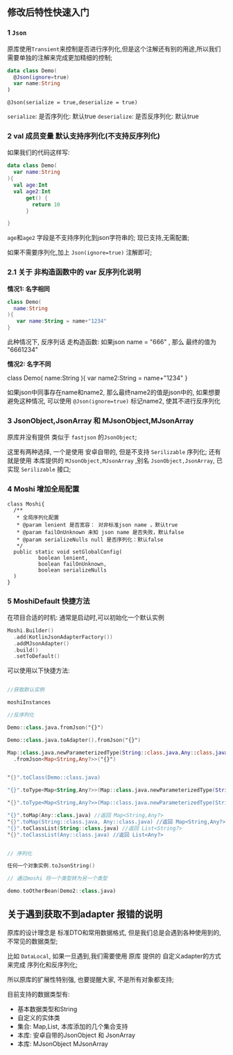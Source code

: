 ## 修改后特性快速入门

### 1 `Json`

原库使用`Transient`来控制是否进行序列化,但是这个注解还有别的用途,所以我们需要单独的注解来完成更加精细的控制;

```kotlin
data class Demo(
  @Json(ignore=true)
  var name:String
)
```

`@Json(serialize = true,deserialize = true)`

`serialize`: 是否序列化: 默认true
`deserialize`: 是否反序列化: 默认true

### 2 val 成员变量 默认支持序列化(不支持反序列化)

如果我们的代码这样写:
```kotlin
data class Demo(
  var name:String
){
  val age:Int
  val age2:Int
      get() {
        return 10
      }

}
```

`age`和`age2` 字段是不支持序列化到json字符串的; 现已支持,无需配置;

如果不需要序列化,加上 `Json(ignore=true)` 注解即可;

### 2.1 关于 非构造函数中的 var 反序列化说明

**情况1: 名字相同**

```kotlin
class Demo(
  name:String
){
   var name:String = name+"1234"
}
```

此种情况下, 反序列话 走构造函数: 如果json name = "666" , 那么 最终的值为 "6661234"

**情况2: 名字不同**

class Demo(
  name:String
){
   var name2:String = name+"1234"
}

如果json中同事存在name和name2, 那么最终name2的值是json中的, 如果想要避免这种情况, 可以使用 `@Json(ignore=true)` 标记name2, 使其不进行反序列化


### 3 JsonObject,JsonArray 和 MJsonObject,MJsonArray

原库并没有提供 类似于 `fastjson` 的`JsonObject`;

这里有两种选择, 一个是使用 安卓自带的, 但是不支持 `Serilizable` 序列化;
还有就是使用 本库提供的 `MJsonObject,MJsonArray` ,别名 `JsonObject,JsonArray`, 已实现 `Serilizable` 接口;

### 4 Moshi 增加全局配置

```
class Moshi{
  /**
   * 全局序列化配置
   * @param lenient 是否宽容： 对非标准json name ，默认true
   * @param failOnUnknown 未知 json name 是否失败，默认false
   * @param serializeNulls null 是否序列化：默认false
   */
  public static void setGlobalConfig(
          boolean lenient,
          boolean failOnUnknown,
          boolean serializeNulls
  )
}
```

### 5 MoshiDefault 快捷方法

在项目合适的时机: 通常是启动时,可以初始化一个默认实例
```kotlin
Moshi.Builder()
  .add(KotlinJsonAdapterFactory())
  .addMJsonAdapter()
  .build()
  .setToDefault()
```

可以使用以下快捷方法:

```kotlin

//获取默认实例

moshiInstances

//反序列化

Demo::class.java.fromJson("{}")

Demo::class.java.toAdapter().fromJson("{}")

Map::class.java.newParameterizedType(String::class.java,Any::class.java)
  .fromJson<Map<String,Any?>>("{}")


"{}".toClass(Demo::class.java)

"{}".toType<Map<String,Any?>>(Map::class.java.newParameterizedType(String::class.java,Any::class.java))

"{}".toType<Map<String,Any?>>(Map::class.java.newParameterizedType(String::class.java,Any::class.java))

"{}".toMap(Any::class.java) //返回 Map<String,Any?>
"{}".toMap(String::class.java, Any::class.java) //返回 Map<String,Any?>
"{}".toClassList(String::class.java) //返回 List<String?>
"{}".toClassList(Any::class.java) //返回 List<Any?>


// 序列化

任何一个对象实例.toJsonString()

// 通过moshi 将一个类型转为另一个类型

demo.toOtherBean(Demo2::class.java)

```



## 关于遇到获取不到adapter 报错的说明

原库的设计理念是 标准DTO和常用数据格式, 但是我们总是会遇到各种使用到的, 不常见的数据类型;

比如 `DataLocal`, 如果一旦遇到,我们需要使用 原库 提供的 自定义adapter的方式 来完成 序列化和反序列化;

所以原库的扩展性特别强, 也要提醒大家, 不是所有对象都支持;

目前支持的数据类型有:

- 基本数据类型和String
- 自定义的实体类
- 集合: Map,List, 本库添加的几个集合支持
- 本库: 安卓自带的JsonObject 和 JsonArray
- 本库: MJsonObject MJsonArray

